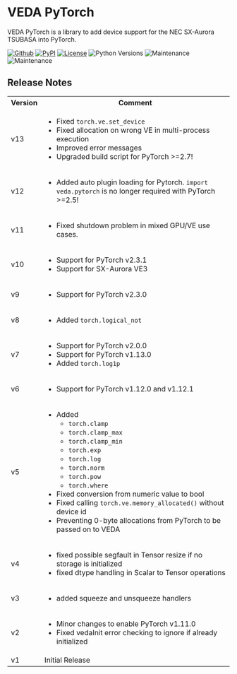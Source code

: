 # VEDA PyTorch

VEDA PyTorch is a library to add device support for the NEC SX-Aurora TSUBASA
into PyTorch.

[![Github](https://img.shields.io/github/v/tag/sx-aurora/veda-pytorch?display_name=tag&sort=semver)](https://github.com/sx-aurora/veda)
[![PyPI](https://img.shields.io/pypi/v/veda-pytorch)](https://pypi.org/project/veda-pytorch)
[![License](https://img.shields.io/pypi/l/veda-pytorch)](https://pypi.org/project/veda-pytorch)
![Python Versions](https://img.shields.io/pypi/pyversions/veda-pytorch)
![Maintenance](https://img.shields.io/badge/Maintained%3F-yes-green.svg)
![Maintenance](https://img.shields.io/pypi/dm/veda-pytorch)

## Release Notes
<table>
<tr><th>Version</th><th>Comment</th></tr>

<tr><td>v13</td><td>
<ul>
	<li>Fixed <code>torch.ve.set_device</code></li>
	<li>Fixed allocation on wrong VE in multi-process execution</li>
	<li>Improved error messages</li>
	<li>Upgraded build script for PyTorch >=2.7!</li>
</ul>
</td></tr>

<tr><td>v12</td><td>
<ul>
	<li>Added auto plugin loading for Pytorch. <code>import veda.pytorch</code> is no longer required with PyTorch >=2.5!</li>
</ul>
</td></tr>

<tr><td>v11</td><td>
<ul>
	<li>Fixed shutdown problem in mixed GPU/VE use cases.</li>
</ul>
</td></tr>

<tr><td>v10</td><td>
<ul>
	<li>Support for PyTorch v2.3.1</li>
	<li>Support for SX-Aurora VE3</li>
</ul>
</td></tr>

<tr><td>v9</td><td>
<ul>
	<li>Support for PyTorch v2.3.0</li>
</ul>
</td></tr>

<tr><td>v8</td><td>
<ul>
	<li>Added <code>torch.logical_not</code></li>
</ul>
</td></tr>

<tr><td>v7</td><td>
<ul>
	<li>Support for PyTorch v2.0.0</li>
	<li>Support for PyTorch v1.13.0</li>
	<li>Added <code>torch.log1p</code></li>
</ul>
</td></tr>

<tr><td>v6</td><td>
<ul>
	<li>Support for PyTorch v1.12.0 and v1.12.1</li>
</ul>
</td></tr>

<tr><td>v5</td><td>
<ul>
	<li>Added <ul>
		<li><code>torch.clamp</code></li>
		<li><code>torch.clamp_max</code></li>
		<li><code>torch.clamp_min</code></li>
		<li><code>torch.exp</code></li>
		<li><code>torch.log</code></li>
		<li><code>torch.norm</code></li>
		<li><code>torch.pow</code></li>
		<li><code>torch.where</code></li>
	</ul></li>
	<li>Fixed conversion from numeric value to bool</li>
	<li>Fixed calling <code>torch.ve.memory_allocated()</code> without device id</li>
	<li>Preventing 0-byte allocations from PyTorch to be passed on to VEDA</li>
</ul>
</td></tr>

<tr><td>v4</td><td>
<ul>
	<li>fixed possible segfault in Tensor resize if no storage is initialized</li>
	<li>fixed dtype handling in Scalar to Tensor operations</li>
</ul>
</td></tr>

<tr><td>v3</td><td>
<ul>
	<li>added squeeze and unsqueeze handlers</li>
</ul>
</td></tr>

<tr><td>v2</td><td>
<ul>
	<li>Minor changes to enable PyTorch v1.11.0</li>
	<li>Fixed vedaInit error checking to ignore if already initialized</li>
</ul>
</td></tr>

<tr><td>v1</td><td>
Initial Release
</td></tr>

</table>
